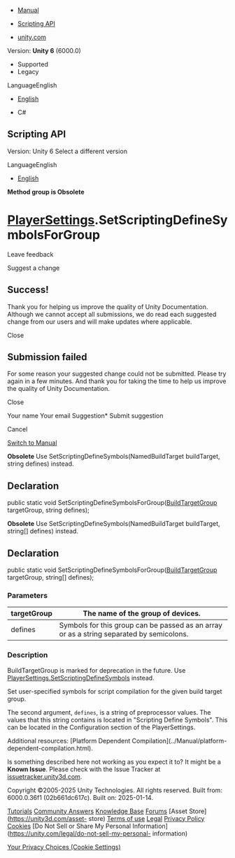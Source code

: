 [ ]()

  * [Manual](../Manual/index.html)
  * [Scripting API](../ScriptReference/index.html)

  * [unity.com](https://unity.com/)

Version: **Unity 6** (6000.0)

  * Supported
  * Legacy

LanguageEnglish

  * [English]()

  * C#

[ ](https://docs.unity3d.com)

## Scripting API

Version: Unity 6 Select a different version

LanguageEnglish

  * [English]()

**Method group is Obsolete**  

#  [PlayerSettings](PlayerSettings.html).SetScriptingDefineSymbolsForGroup

Leave feedback

Suggest a change

## Success!

Thank you for helping us improve the quality of Unity Documentation. Although
we cannot accept all submissions, we do read each suggested change from our
users and will make updates where applicable.

Close

## Submission failed

For some reason your suggested change could not be submitted. Please <a>try
again</a> in a few minutes. And thank you for taking the time to help us
improve the quality of Unity Documentation.

Close

Your name Your email Suggestion* Submit suggestion

Cancel

[Switch to Manual](../Manual/class-PlayerSettings.html "Go to PlayerSettings
Component in the Manual")

**Obsolete** Use SetScriptingDefineSymbols(NamedBuildTarget buildTarget,
string defines) instead.

## Declaration

public static void
SetScriptingDefineSymbolsForGroup([BuildTargetGroup](BuildTargetGroup.html)
targetGroup, string defines);

**Obsolete** Use SetScriptingDefineSymbols(NamedBuildTarget buildTarget,
string[] defines) instead.

## Declaration

public static void
SetScriptingDefineSymbolsForGroup([BuildTargetGroup](BuildTargetGroup.html)
targetGroup, string[] defines);

### Parameters

targetGroup | The name of the group of devices.  
---|---  
defines | Symbols for this group can be passed as an array or as a string separated by semicolons.  
  
### Description

BuildTargetGroup is marked for deprecation in the future. Use
[PlayerSettings.SetScriptingDefineSymbols](PlayerSettings.SetScriptingDefineSymbols.html)
instead.

Set user-specified symbols for script compilation for the given build target
group.  
  
The second argument, `defines`, is a string of preprocessor values. The values
that this string contains is located in "Scripting Define Symbols". This can
be located in the Configuration section of the PlayerSettings.  
  
Additional resources: [Platform Dependent Compilation](../Manual/platform-
dependent-compilation.html).

Is something described here not working as you expect it to? It might be a
**Known Issue**. Please check with the Issue Tracker at
[issuetracker.unity3d.com](https://issuetracker.unity3d.com).

Copyright ©2005-2025 Unity Technologies. All rights reserved. Built from:
6000.0.36f1 (02b661dc617c). Built on: 2025-01-14.

[Tutorials](https://unity3d.com/learn) [Community
Answers](https://answers.unity3d.com) [Knowledge
Base](https://support.unity3d.com/hc/en-us)
[Forums](https://forum.unity3d.com) [Asset Store](https://unity3d.com/asset-
store) [Terms of use](https://docs.unity3d.com/Manual/TermsOfUse.html)
[Legal](https://unity.com/legal) [Privacy
Policy](https://unity.com/legal/privacy-policy)
[Cookies](https://unity.com/legal/cookie-policy) [Do Not Sell or Share My
Personal Information](https://unity.com/legal/do-not-sell-my-personal-
information)

[Your Privacy Choices (Cookie Settings)](javascript:void\(0\);)

